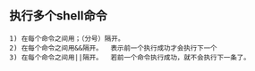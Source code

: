 
## 执行多个shell命令
	1) 在每个命令之间用；（分号）隔开。
	2) 在每个命令之间用&&隔开。  表示前一个执行成功才会执行下一个
	3) 在每个命令之间用||隔开。  若前一个命令执行成功，就不会执行下一条了。
